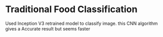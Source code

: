 # Traditional Food Classification
 Used Inception V3 retrained model to classify image. this CNN algorithm gives a Accurate result but seems faster
